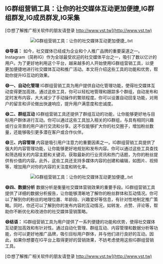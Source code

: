 ## **IG群组营销工具：让你的社交媒体互动更加便捷,IG群组群发,IG成员群发,IG采集**

[😍想了解推广相关软件的朋友请登录 http://www.vst.tw](http://www.vst.tw)

 <center><img src="https://vst.tw/MP4/tuiguang/png/0.png" alt="IG群组营销工具：让你的社交媒体互动更加便捷_.txt"></center>

**😄导语：**
如今，社交媒体已经成为企业和个人推广品牌的重要渠道之一。Instagram（简称IG）作为全球最受欢迎的社交媒体平台之一，吸引了数以亿计的用户。为了更好地利用这个平台，越来越多的人开始使用IG群组营销工具，以便更加便捷地进行社交媒体互动和推广活动。本文将介绍这些工具的功能和优势，帮助你提升IG互动的效果。

**😄一、自动化管理**
IG群组营销工具为用户提供自动化管理功能，使得社交媒体互动变得更加高效。通过这些工具，你可以轻松地管理和跟踪多个群组，自动发布和定时发布内容，大大减少了手动操作的繁琐程度。你可以设置自动回复功能，对用户的留言和评论做出快速响应，提升用户满意度和忠诚度。

**😄二、群组互动**
IG群组营销工具还提供了群组互动的功能，让你能够更好地与目标用户群体进行互动。你可以通过这些工具加入相关的IG群组，与具有相同兴趣或行业背景的用户进行交流和分享。这不仅能够扩大你的社交圈子，增加粉丝数量，还能够吸引更多潜在客户或合作伙伴。

**😄三、内容管理**
内容是吸引用户注意力的重要因素之一。IG群组营销工具提供了强大的内容管理功能，让你能够更好地规划和发布内容。你可以通过这些工具查找和筛选相关的内容主题和关键词，获取最新的行业资讯和热门话题，为你的粉丝提供有价值的内容。此外，这些工具还支持多媒体内容的创建和编辑，如图片、视频等，增加用户对你的内容的关注度和转化率。

 <center><img src="https://vst.tw/MP4/tuiguang/png/0.png" alt="IG群组营销工具：让你的社交媒体互动更加便捷_.txt"></center>

**😄四、数据分析**
数据分析是衡量社交媒体营销效果的重要手段。IG群组营销工具提供了详细的数据分析报告，让你能够清晰地了解你的粉丝群体和互动情况。你可以了解到你的粉丝的地理位置、年龄段、兴趣爱好等信息，有针对性地制定推广策略。同时，你还可以了解到你的发布内容的互动情况，如转发、点赞、评论等，帮助你不断优化和改进你的社交媒体营销策略。

**😄结语：**
IG群组营销工具为用户提供了一系列便捷的功能和优势，使得社交媒体互动更加高效和有针对性。通过自动化管理、群组互动、内容管理和数据分析等功能，你可以更好地推广品牌，吸引目标用户群体，并与他们进行良好的互动。因此，如果你想要在IG平台上取得更好的营销效果，不妨考虑使用这些IG群组营销工具。

[😍想了解推广相关软件的朋友请登录 http://www.vst.tw](http://www.vst.tw)



